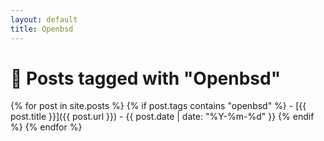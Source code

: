 ```yaml
---
layout: default
title: Openbsd
---
```


# 🐧 Posts tagged with "Openbsd"


{% for post in site.posts %}
  {% if post.tags contains "openbsd" %}
    - [{{ post.title }}]({{ post.url }}) - {{ post.date | date: "%Y-%m-%d" }}
  {% endif %}
{% endfor %}

